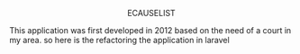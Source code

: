 <p align="center"> ECAUSELIST </p>

This application was first developed in 2012 based on the need of a court in my area. so here is the refactoring the application in laravel

